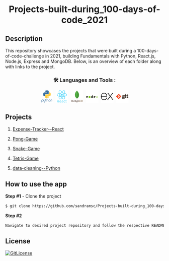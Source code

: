 <!-- PROJECT TITLE -->
  <h1 align="center">Projects-built-during_100-days-of-code_2021</h1>

## Description

This repository showcases the projects that were built during a 100-days-of-code-challenge in 2021, building Fundamentals with Python, React.js, Node.js, Express and MongoDB. Below, is an overview of each folder along with links to the project.


<div align="center">

### :hammer_and_wrench: Languages and Tools :
<div align="center">
  <img src="https://github.com/devicons/devicon/blob/master/icons/python/python-original-wordmark.svg" title="Python" alt="Python" width="40" height="40"/>&nbsp;
  <img src="https://github.com/devicons/devicon/blob/master/icons/react/react-original-wordmark.svg" title="React" alt="React" width="40" height="40"/>&nbsp;
  <img src="https://github.com/devicons/devicon/blob/master/icons/mongodb/mongodb-original-wordmark.svg" title="MongoDB"  alt="MongoDB" width="40" height="40"/>&nbsp;
  <img src="https://github.com/devicons/devicon/blob/master/icons/nodejs/nodejs-original-wordmark.svg" title="NodeJS" alt="NodeJS" width="40" height="40"/>&nbsp;
    <img src="https://github.com/devicons/devicon/blob/master/icons/express/express-original.svg" title="ExpressJS" alt="ExpressJS" width="40" height="40"/>&nbsp;
  <img src="https://github.com/devicons/devicon/blob/master/icons/git/git-original-wordmark.svg" title="Git" alt="Git" width="40" height="40"/>
</div>
</div>

## Projects

1. [Expense-Tracker--React](https://github.com/sandramsc/Projects-built-during_100-days-of-code_2021/tree/main/Expense-Tracker--React)


2. [Pong-Game](https://github.com/sandramsc/Projects-built-during_100-days-of-code_2021/tree/main/Pong-Game)


3. [Snake-Game](https://github.com/sandramsc/Projects-built-during_100-days-of-code_2021/tree/main/Snake-Game)


4. [Tetris-Game](https://github.com/sandramsc/Projects-built-during_100-days-of-code_2021/tree/main/Tetris-Game)


5. [data-cleaning--Python](https://github.com/sandramsc/Projects-built-during_100-days-of-code_2021/tree/main/data-cleaning--Python)



## How to use the app

**Step #1** - Clone the project

```bash
$ git clone https://github.com/sandramsc/Projects-built-during_100-days-of-code_2021.git
```

**Step #2**

```bash
Navigate to desired project repository and follow the respective README.md to use that project
```

## License

[![GitLicense](https://img.shields.io/badge/License-Apache-yellow.svg)](Projects-built-during_100-days-of-code_2021/blob/main/LICENSE)
